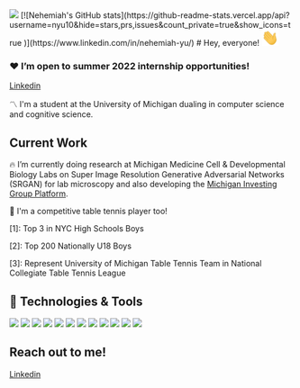   <img src="https://github.com/Nyu10/Nyu10/blob/760a095621cd935b184505dc4f4af52f14ecd105/Github%20banner.png" width="650" />
[![Nehemiah's GitHub stats](https://github-readme-stats.vercel.app/api?username=nyu10&hide=stars,prs,issues&count_private=true&show_icons=true
)](https://www.linkedin.com/in/nehemiah-yu/)
# Hey, everyone! <img src="https://github.com/Nyu10/Nyu10/blob/483fd5dc288a53ae1cbf89b033b06ec821c1c1f1/wave.gif" width="30px">

### ❤️ I’m open to summer 2022 internship opportunities! 

 <a href="https://www.linkedin.com/in/nehemiah-yu/"> Linkedin </a>


〽️ I'm a student at the University of Michigan dualing in computer science and cognitive science.

## Current Work

🔥 I’m currently doing research at Michigan Medicine Cell & Developmental Biology Labs on Super Image Resolution Generative Adversarial Networks (SRGAN) for lab microscopy and also developing the <a href="https://platform.michiganinvestmentgroup.com/">Michigan Investing Group Platform</a>. 

🏓 I'm a competitive table tennis player too!

[1]: Top 3 in NYC High Schools Boys

[2]: Top 200 Nationally U18 Boys

[3]: Represent University of Michigan Table Tennis Team in National Collegiate Table Tennis League


## 🔧 Technologies & Tools
![](https://img.shields.io/badge/Code-Python-informational?style=flat&logo=python&logoColor=white&color=blue)
![](https://img.shields.io/badge/Code-C++-informational?style=flat&logo=c%2B%2B)
![](https://img.shields.io/badge/Code-JavaScript-informational?style=flat&logo=javascript&logoColor=white&color=blue)
![](https://img.shields.io/badge/Code-TypeScript-informational?style=flat&logo=typescript&logoColor=white&color=blue)
![](https://img.shields.io/badge/Code-PyTorch-informational?style=flat&logo=PyTorch&logoColor=white&color=blue)
![](https://img.shields.io/badge/Code-Angular-informational?style=flat&logo=Angular&logoColor=white&color=blue)
![](https://img.shields.io/badge/Code-React-informational?style=flat&logo=React&logoColor=white&color=blue)
![](https://img.shields.io/badge/Code-Django-informational?style=flat&logo=Django&logoColor=white&color=blue)
![](https://img.shields.io/badge/Tools-Firebase-informational?style=flat&logo=Firebase&logoColor=white&color=blue)
![](https://img.shields.io/badge/Tools-PostgreSQL-informational?style=flat&logo=postgresql&logoColor=white&color=blue)
![](https://img.shields.io/badge/Code-Make-informational?style=flat&logo=cmake&logoColor=white&color=blue)
![](https://img.shields.io/badge/Shell-Bash-informational?style=flat&logo=gnu-bash&logoColor=white&color=blue)

## Reach out to me!
 <a href="https://www.linkedin.com/in/nehemiah-yu/"> Linkedin </a>
<!--
**Nyu10/Nyu10** is a ✨ _special_ ✨ repository because its `README.md` (this file) appears on your GitHub profile.

Here are some ideas to get you started:

- 🔭 I’m currently working on ...
- 🌱 I’m currently learning ...
- 👯 I’m looking to collaborate on ...
- 🤔 I’m looking for help with ...
- 💬 Ask me about ...
- 📫 How to reach me: ...
- 😄 Pronouns: ...
- ⚡ Fun fact: ...
-->
